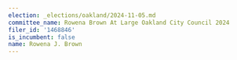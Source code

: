 ```yaml
---
election: _elections/oakland/2024-11-05.md
committee_name: Rowena Brown At Large Oakland City Council 2024
filer_id: '1468846'
is_incumbent: false
name: Rowena J. Brown
---
```

